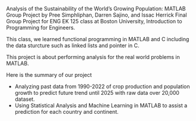 Analysis of the Sustainability of the World’s Growing Population: MATLAB Group Project by Pree Simphliphan, Darren Sajino, and Issac Herrick
Final Group Project for ENG EK 125 class at Boston University, Introduction to Programming for Engineers. 

This class, we learned functional programming in MATLAB and C including the data sturcture such as linked lists and pointer in C.

This project is about performing analysis for the real world problems in MATLAB.

Here is the summary of our project
- Analyzing past data from 1990-2022 of crop production and population growth to predict future trend until 2025 with raw data over 20,000 dataset.
- Using Statistical Analysis and Machine Learning in MATLAB to assist a prediction for each country and continent.
